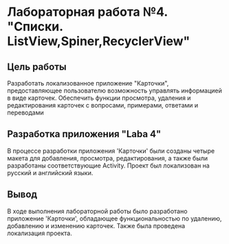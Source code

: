 # Лабораторная работа №4. "Списки. ListView,Spiner,RecyclerView"

## Цель работы
Разработать локализованное приложение "Карточки", предоставляющее пользователю возможность управлять информацией в виде карточек. Обеспечить функции просмотра, удаления и редактирования карточек с вопросами, примерами, ответами и переводами
## Разработка приложения "Laba 4"
В процессе разработки приложения 'Карточки' были созданы четыре макета для добавления, просмотра, редактирования, а также были разработаны соответствующие Activity. Проект был локализован на русский и английский языки.
## Вывод
В ходе выполнения лабораторной работы было разработано приложение 'Карточки', обладающее функциональностью по удалению, добавлению и изменению карточек. Также была проведена локализация проекта.